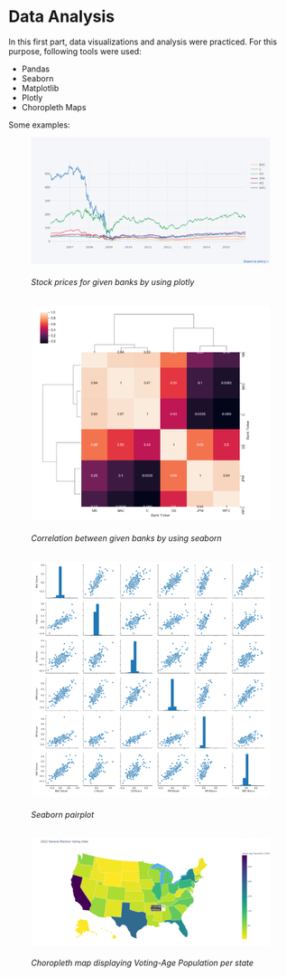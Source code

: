 <link rel="stylesheet" type="text/css" href="data.css" />

<h1> Data Analysis </h1>

In this first part, data visualizations and analysis were practiced. For this purpose, following tools were used:

<ul> 
<li> Pandas </li>
<li> Seaborn </li>
<li> Matplotlib </li>
<li> Plotly </li>
<li> Choropleth Maps </li>
</ul>

Some examples:

<figure>
<img src="Captures/Plotly_capture.PNG" >
<h6> Stock prices for given banks by using plotly  </h6>
</figure>

<figure>
<img src="Captures/seaborn.PNG" >
<h6> Correlation between given banks by using seaborn  </h6>
</figure>


<figure>
<img src="Captures/pairplot.PNG" >
<h6> Seaborn pairplot  </h6>
</figure>

<figure>
<img src="Captures/choropleth.PNG" >
<h6> Choropleth map displaying Voting-Age Population per state  </h6>
</figure>
